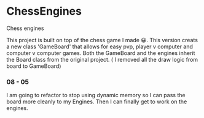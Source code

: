 # ChessEngines
Chess engines

This project is built on top of the chess game I made 😀. This version creats a new class 'GameBoard' that allows for easy pvp, player v computer and computer v computer games.
Both the GameBoard and the engines inherit the Board class from the original project. ( I removed all the draw logic from board to GameBoard)

### 08 - 05
I am going to refactor to stop using dynamic memory so I can pass the board more cleanly to my Engines. Then I can finally get to work on the engines.
